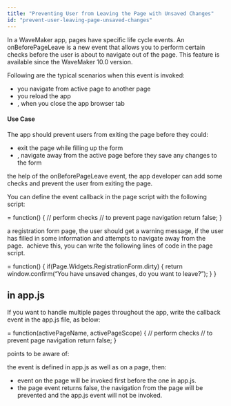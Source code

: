 ```yaml
---
title: "Preventing User from Leaving the Page with Unsaved Changes"
id: "prevent-user-leaving-page-unsaved-changes"
---
```


In a WaveMaker app, pages have specific life cycle events. An onBeforePageLeave is a new event that allows you to perform certain checks before the user is about to navigate out of the page. This feature is available since the WaveMaker 10.0 version.

Following are the typical scenarios when this event is invoked:

- you navigate from active page to another page
- you reload the app
- , when you close the app browser tab

#### Use Case

The app should prevent users from exiting the page before they could:

- exit the page while filling up the form
- , navigate away from the active page before they save any changes to the form

the help of the onBeforePageLeave event, the app developer can add some checks and prevent the user from exiting the page.

You can define the event callback in the page script with the following script:

 = function() {
 // perform checks
 // to prevent page navigation return false;
}

a registration form page, the user should get a warning message, if the user has filled in some information and attempts to navigate away from the page.  achieve this, you can write the following lines of code in the page script.

 = function() {
    if(Page.Widgets.RegistrationForm.dirty) {
       return window.confirm(“You have unsaved changes, do you want to leave?”);
   }
}

## in app.js

If you want to handle multiple pages throughout the app, write the callback event in the app.js file, as below:

 = function(activePageName, activePageScope) {
  // perform checks
  // to prevent page navigation return false;
}

points to be aware of: 

the event is defined in app.js as well as on a page, then:

- event on the page will be invoked first before the one in app.js.
- the page event returns false, the navigation from the page will be prevented and the app.js event will not be invoked.
